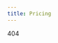 ```yaml
---
title: Pricing
---
```


404
<script setup>
import IndexView from './index.vue'    
</script>

<!-- <index-view/> -->